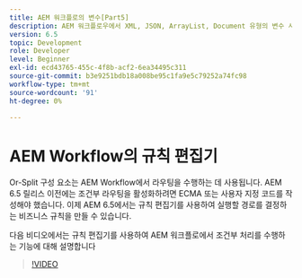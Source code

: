 ```yaml
---
title: AEM 워크플로의 변수[Part5]
description: AEM 워크플로우에서 XML, JSON, ArrayList, Document 유형의 변수 사용
version: 6.5
topic: Development
role: Developer
level: Beginner
exl-id: ecd43765-455c-4f8b-acf2-6ea34495c311
source-git-commit: b3e9251bdb18a008be95c1fa9e5c79252a74fc98
workflow-type: tm+mt
source-wordcount: '91'
ht-degree: 0%

---
```


# AEM Workflow의 규칙 편집기

Or-Split 구성 요소는 AEM Workflow에서 라우팅을 수행하는 데 사용됩니다. AEM 6.5 릴리스 이전에는 조건부 라우팅을 활성화하려면 ECMA 또는 사용자 지정 코드를 작성해야 했습니다. 이제 AEM 6.5에서는 규칙 편집기를 사용하여 실행할 경로를 결정하는 비즈니스 규칙을 만들 수 있습니다.

다음 비디오에서는 규칙 편집기를 사용하여 AEM 워크플로에서 조건부 처리를 수행하는 기능에 대해 설명합니다

>[!VIDEO](https://video.tv.adobe.com/v/26362?quality=12&learn=on)
